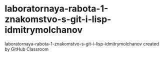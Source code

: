# laboratornaya-rabota-1-znakomstvo-s-git-i-lisp-idmitrymolchanov
laboratornaya-rabota-1-znakomstvo-s-git-i-lisp-idmitrymolchanov created by GitHub Classroom
